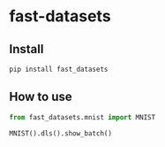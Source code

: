 # fast-datasets

<!-- WARNING: THIS FILE WAS AUTOGENERATED! DO NOT EDIT! -->

## Install

``` sh
pip install fast_datasets
```

## How to use

``` python
from fast_datasets.mnist import MNIST

MNIST().dls().show_batch()
```
